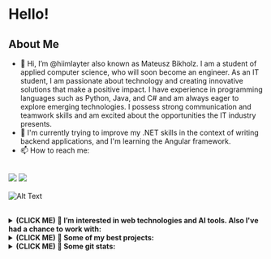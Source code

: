 # Hello!
## About Me

- 👋 Hi, I’m @hiimlayter also known as Mateusz Bikholz. I am a student of applied computer science, who will soon become an engineer. As an IT student, I am passionate about technology and creating innovative solutions that make a positive impact. I have experience in programming languages such as Python, Java, and C# and am always eager to explore emerging technologies. I possess strong communication and teamwork skills and am excited about the opportunities the IT industry presents.
- 🌱 I'm currently trying to improve my .NET skills in the context of writing backend applications, and I'm learning the Angular framework.<br />
- 📫 How to reach me:<br /><br />

[![](https://img.shields.io/badge/Gmail-12100E?style=for-the-badge&logo=Gmail&logoColor=white)](mailto:mateuszbirkholz@gmail.com)
[![](https://img.shields.io/badge/linkedin-%230077B5.svg?style=for-the-badge&logo=linkedin)](https://www.linkedin.com/in/mateusz-birkholz-a146721a3/)
<br><br>
![Alt Text](https://media.giphy.com/media/qgQUggAC3Pfv687qPC/giphy.gif)
<br /><br />
<details>
    <summary><b> (CLICK ME) 👀 I’m interested in web technologies and AI tools. Also I've had a chance to work with:</b></summary>
<br />
<code><img width="10%" src="https://cdn.jsdelivr.net/gh/devicons/devicon/icons/python/python-original-wordmark.svg" /></code>
<code><img width="10%" src="https://cdn.jsdelivr.net/gh/devicons/devicon/icons/java/java-original-wordmark.svg"></code>
<code><img width="10%" src="https://cdn.jsdelivr.net/gh/devicons/devicon/icons/csharp/csharp-original.svg"></code>
<code><img width="10%" src="https://cdn.jsdelivr.net/gh/devicons/devicon/icons/cplusplus/cplusplus-original.svg"></code>
<code><img width="10%" src="https://cdn.jsdelivr.net/gh/devicons/devicon/icons/javascript/javascript-plain.svg"></code>
<br /><br />
<code><img width="10%" src="https://cdn.jsdelivr.net/gh/devicons/devicon/icons/flask/flask-original.svg"></code>
<code><img width="10%" src="https://cdn.jsdelivr.net/gh/devicons/devicon/icons/react/react-original-wordmark.svg"></code>
<code><img width="10%" src="https://cdn.jsdelivr.net/gh/devicons/devicon/icons/spring/spring-original-wordmark.svg"></code>
<code><img width="10%" src="https://cdn.jsdelivr.net/gh/devicons/devicon/icons/dotnetcore/dotnetcore-original.svg"></code>
<code><img width="10%" src="https://cdn.jsdelivr.net/gh/devicons/devicon/icons/unity/unity-original.svg"></code>
<br /><br />
</details>
<details>
    <summary><b> (CLICK ME) 👀 Some of my best projects:</b></summary>
<br />
<img src="https://github-readme-stats.vercel.app/api/pin/?username=hiimlayter&repo=Sztuczna-inteligencja---PSO&theme=dark"/>
<img src="https://github-readme-stats.vercel.app/api/pin/?username=hiimlayter&repo=Sztuczna-inteligencja---Algorytmy-genetyczne&theme=dark"/>
<img src="https://github-readme-stats.vercel.app/api/pin/?username=hiimlayter&repo=Todo&theme=dark"/>
</details>
<details>
    <summary><b> (CLICK ME) 👀 Some git stats:</b></summary>
  <br />
<img src="https://github-readme-stats.vercel.app/api?username=hiimlayter&show_icons=true&theme=dark"/>
<img src="https://github-readme-streak-stats.herokuapp.com/?user=hiimlayter&theme=dark"/>
<img src="https://github-readme-stats.vercel.app/api/top-langs?username=hiimlayter&theme=dark"/>
</details>
